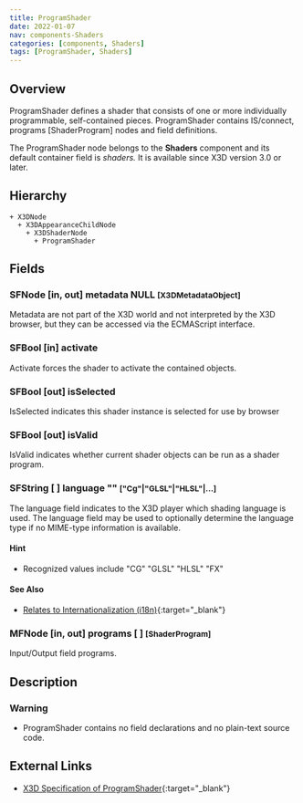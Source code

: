 ```yaml
---
title: ProgramShader
date: 2022-01-07
nav: components-Shaders
categories: [components, Shaders]
tags: [ProgramShader, Shaders]
---
```

<style>
.post h3 {
  word-spacing: 0.2em;
}
</style>

## Overview

ProgramShader defines a shader that consists of one or more individually programmable, self-contained pieces. ProgramShader contains IS/connect, programs [ShaderProgram] nodes and field definitions.

The ProgramShader node belongs to the **Shaders** component and its default container field is *shaders.* It is available since X3D version 3.0 or later.

## Hierarchy

```
+ X3DNode
  + X3DAppearanceChildNode
    + X3DShaderNode
      + ProgramShader
```

## Fields

### SFNode [in, out] **metadata** NULL <small>[X3DMetadataObject]</small>

Metadata are not part of the X3D world and not interpreted by the X3D browser, but they can be accessed via the ECMAScript interface.

### SFBool [in] **activate**

Activate forces the shader to activate the contained objects.

### SFBool [out] **isSelected**

IsSelected indicates this shader instance is selected for use by browser

### SFBool [out] **isValid**

IsValid indicates whether current shader objects can be run as a shader program.

### SFString [ ] **language** "" <small>["Cg"|"GLSL"|"HLSL"|...]</small>

The language field indicates to the X3D player which shading language is used. The language field may be used to optionally determine the language type if no MIME-type information is available.

#### Hint

- Recognized values include "CG" "GLSL" "HLSL" "FX"

#### See Also

- [Relates to Internationalization (i18n)](https://www.w3.org/standards/webdesign/i18n){:target="_blank"}

### MFNode [in, out] **programs** [ ] <small>[ShaderProgram]</small>

Input/Output field programs.

## Description

### Warning

- ProgramShader contains no field declarations and no plain-text source code.

## External Links

- [X3D Specification of ProgramShader](https://www.web3d.org/documents/specifications/19775-1/V4.0/Part01/components/shaders.html#ProgramShader){:target="_blank"}
